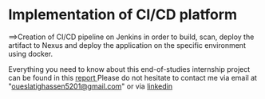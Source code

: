 # Implementation of  CI/CD platform

==>Creation of CI/CD pipeline on Jenkins in order to build, scan, deploy the artifact to Nexus and deploy the application on the specific environment using docker.

Everything you need to know about this end-of-studies internship project can be found in this <a href="https://drive.google.com/file/d/1ZTdLpNnkeuM8a_r7M1QZmXL6_BO6jFYv/view?usp=sharing" target="_blank"> report </a>
Please do not hesitate to contact me via email at "oueslatighassen5201@gmail.com" or via <a href="https://www.linkedin.com/in/ghassen-oueslati-a719711a9/" target="_blank">linkedin</a>
